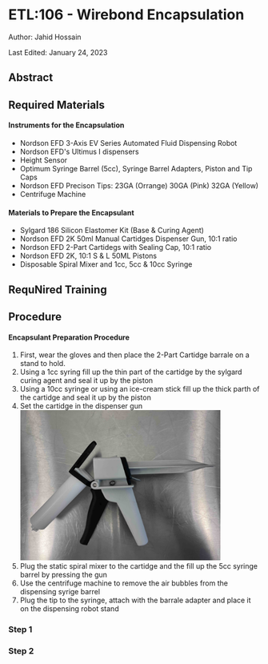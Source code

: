 # ETL:106 - Wirebond Encapsulation

Author: Jahid Hossain

Last Edited: January 24, 2023

## Abstract

## Required Materials
  #### Instruments for the Encapsulation
   - Nordson EFD 3-Axis EV Series Automated Fluid Dispensing Robot
   - Nordson EFD's Ultimus I dispensers
   - Height Sensor 
   - Optimum Syringe Barrel (5cc), Syringe Barrel Adapters, Piston and Tip Caps 
   - Nordson EFD Precison Tips: 23GA (Orrange) 30GA (Pink) 32GA (Yellow)
   - Centrifuge Machine
  
  #### Materials to Prepare the Encapsulant
   - Sylgard 186 Silicon Elastomer Kit (Base & Curing Agent)
   - Nordson EFD 2K 50ml Manual Cartidges Dispenser Gun, 10:1 ratio
   - Nordson EFD 2-Part Cartidegs with Sealing Cap, 10:1 ratio
   - Nordson EFD 2K, 10:1 S & L 50ML Pistons
   - Disposable Spiral Mixer and 1cc, 5cc & 10cc Syringe
   
## RequNired Training

## Procedure
#### Encapsulant Preparation Procedure

1. First, wear the gloves and then place the 2-Part Cartidge barrale on a stand to hold. 
2. Using a 1cc syring fill up the thin part of the cartidge by the sylgard curing agent and seal it up by the piston
3. Using a 10cc syringe or using an ice-cream stick fill up the thick parth of the cartidge and seal it up by the piston
4. Set the cartidge in the dispenser gun <img src="https://github.com/jhosain/Lab-Instructions/blob/patch-1/sop/ETL/106_materials/images/dispenser_gun.jpeg" width="400px">
5. Plug the static spiral mixer to the cartidge and the fill up the 5cc syringe barrel by pressing the gun
6. Use the centrifuge machine to remove the air bubbles from the dispensing syrige barrel
7. Plug the tip to the syringe, attach with the barrale adapter and place it on the dispensing robot stand
 

### Step 1

### Step 2
